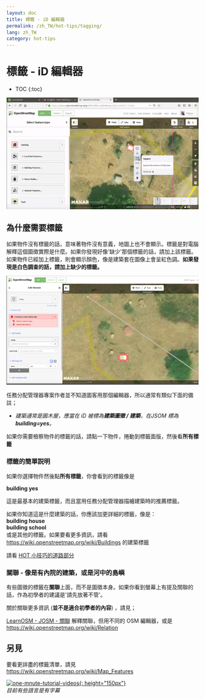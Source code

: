 ```yaml
---
layout: doc
title: 標籤 - iD 編輯器
permalink: /zh_TW/hot-tips/tagging/
lang: zh_TW
category: hot-tips
---
```


標籤 - iD 編輯器
============

- TOC
{:toc}

![tagging][]


為什麼需要標籤
-------------------

如果物件沒有標籤的話，意味著物件沒有意義，地圖上也不會顯示。標籤是對電腦解釋這個圖徵實際是什麼。如果你發現好像'缺少'那個標籤的話，請加上該標籤。如果物件已經加上標籤，則會顯示顏色，像是建築套在圖像上會呈紅色調。**如果發現是白色調查的話，請加上缺少的標籤。**  

![tagged-building][]  

 任務分配管理器專案作者並不知道圖客用那個編輯器，所以通常有類似下面的備註；  

- *建築通常是圓木屋，應當在 iD 被標為**建築圖徵 / 建築**，在JSOM 標為 **building=yes**。*  

如果你需要檢察物件的標籤的話，請點一下物件，捲動到標籤面版，然後看**所有標籤**

### 標籤的簡單説明 ###

如果你選擇物件然後點**所有標籤**，你會看到的標籤像是  

**building    yes**  

這是最基本的建築標籤，而且當用任務分配管理器描繪建築時的推薦標籤。  

如果你知道這是什麼建築的話，你應該加更詳細的標籤，像是：  
  **building   house**  
  **building   school**  
或是其他的標籤。如果要看更多資訊，請看 <https://wiki.openstreetmap.org/wiki/Buildings> 的建築標籤  

請看 [HOT 小技巧的道路部分](/zh-TW/hot-tips/highways/)  

### 關聯 - 像是有內院的建築，或是河中的島嶼 ###

有些圖徵的標籤在**關聯**上面，而不是圖徵本身。如果你看到螢幕上有提及關聯的話，作為初學者的建議是'請先放著不管'。  

關於關聯更多資訊 (**並不是適合初學者的內容**) ，請見；  

[LearnOSM - JOSM - 關聯](/zh-TW/josm/josm-relations/) 解釋關聯，但用不同的 OSM 編輯器，或是  
<https://wiki.openstreetmap.org/wiki/Relation>

另見  
---------

要看更詳盡的標籤清單，請見 <https://wiki.openstreetmap.org/wiki/Map_Features>  

[![one-mnute-tutorial-videos]{: height="150px"}](https://www.youtube.com/playlist?list=PLb9506_-6FMHZ3nwn9heri3xjQKrSq1hN "Humanitarian OpenStreetMap Team - 一分鐘教學影片")  
*目前有些語言是有字幕*  





[tagging]:/images/hot-tips/tagging.gif
[keymon]:/images/hot-tips/keymon.png
[tagged-building]:/images/hot-tips/tagged-building.png
[one-mnute-tutorial-videos]: /images/hot-tips/one-mnute-tutorial-videos.png "HOT 一分鐘教學影片"